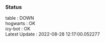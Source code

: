 ### Status


table : DOWN  
hogwarts : OK  
icy-bot : OK  
Latest Update : 2022-08-28 12:17:00.052277
